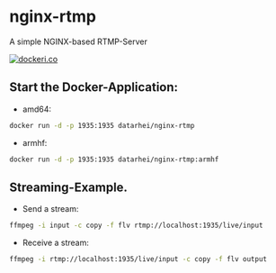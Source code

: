 # nginx-rtmp
A simple NGINX-based RTMP-Server

[![dockeri.co](http://dockeri.co/image/datarhei/nginx-rtmp)](https://registry.hub.docker.com/u/datarhei/nginx-rtmp/)

## Start the Docker-Application:

* amd64:

 ```sh
docker run -d -p 1935:1935 datarhei/nginx-rtmp
 ```
 
* armhf:

 ```sh
docker run -d -p 1935:1935 datarhei/nginx-rtmp:armhf
 ```

## Streaming-Example. 

* Send a stream:

 ```sh
ffmpeg -i input -c copy -f flv rtmp://localhost:1935/live/input
 ```
 
* Receive a stream:
 
 ```sh
ffmpeg -i rtmp://localhost:1935/live/input -c copy -f flv output 
 ```
